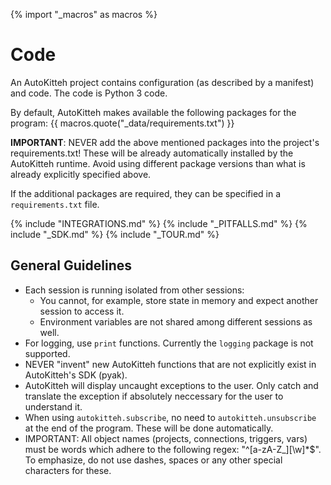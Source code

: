 {% import "_macros" as macros %}

# Code

An AutoKitteh project contains configuration (as described by a manifest) and code.
The code is Python 3 code.

By default, AutoKitteh makes available the following packages for the program:
{{ macros.quote("_data/requirements.txt") }}

**IMPORTANT**: NEVER add the above mentioned packages into the project's requirements.txt! These will be already automatically installed by the AutoKitteh runtime. Avoid using different package versions than what is already explicitly specified above.

If the additional packages are required, they can be specified in a `requirements.txt` file.

{% include "INTEGRATIONS.md" %}
{% include "_PITFALLS.md" %}
{% include "_SDK.md" %}
{% include "_TOUR.md" %}

## General Guidelines

- Each session is running isolated from other sessions:
  - You cannot, for example, store state in memory and expect another session to access it.
  - Environment variables are not shared among different sessions as well.
- For logging, use `print` functions. Currently the `logging` package is not supported.
- NEVER "invent" new AutoKitteh functions that are not explicitly exist in AutoKitteh's SDK (pyak).
- AutoKitteh will display uncaught exceptions to the user. Only catch and translate the exception if absolutely neccessary for the user to understand it.
- When using `autokitteh.subscribe`, no need to `autokitteh.unsubscribe` at the end of the program. These will be done automatically.
- IMPORTANT: All object names (projects, connections, triggers, vars) must be words which adhere to the following regex: "^[a-zA-Z\_][\w]\*$". To emphasize, do not use dashes, spaces or any other special characters for these.
